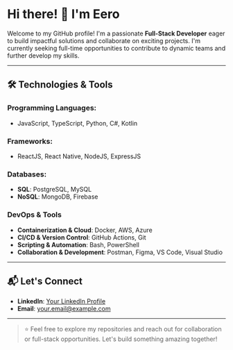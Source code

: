 # Hi there! 👋 I'm Eero

Welcome to my GitHub profile! I'm a passionate **Full-Stack Developer** eager to build impactful solutions and collaborate on exciting projects. I'm currently seeking full-time opportunities to contribute to dynamic teams and further develop my skills.

---

## 🛠️ Technologies & Tools

### Programming Languages:

- JavaScript, TypeScript, Python, C#, Kotlin 

### Frameworks:

- ReactJS, React Native, NodeJS, ExpressJS 

### Databases:

- **SQL**: PostgreSQL, MySQL
- **NoSQL**: MongoDB, Firebase

### DevOps & Tools

- **Containerization & Cloud**: Docker, AWS, Azure  
- **CI/CD & Version Control**: GitHub Actions, Git  
- **Scripting & Automation**: Bash, PowerShell  
- **Collaboration & Development**: Postman, Figma, VS Code, Visual Studio

---

## 📬 Let's Connect

- **LinkedIn**: [Your LinkedIn Profile](https://www.linkedin.com/in/eero-kantonen-7389a3209/)
- **Email**: [your.email@example.com](mailto:eero.kantonen11@gmail.com)

---

> ⭐ Feel free to explore my repositories and reach out for collaboration or full-stack opportunities. Let's build something amazing together!
